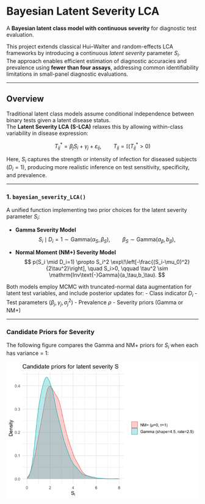 Bayesian Latent Severity LCA
================

A **Bayesian latent class model with continuous severity** for
diagnostic test evaluation.

This project extends classical Hui–Walter and random-effects LCA
frameworks by introducing a continuous *latent severity* parameter
$S_i$.  
The approach enables efficient estimation of diagnostic accuracies and
prevalence using **fewer than four assays**, addressing common
identifiability limitations in small-panel diagnostic evaluations.

------------------------------------------------------------------------

## Overview

Traditional latent class models assume conditional independence between
binary tests given a latent disease status.  
The **Latent Severity LCA (S-LCA)** relaxes this by allowing
within-class variability in disease expression:

$$
T_{ij}^* = \beta_j S_i + \gamma_j + \varepsilon_{ij}, 
\qquad T_{ij} = \mathbb{I}(T_{ij}^* > 0)
$$

Here, $S_i$ captures the strength or intensity of infection for diseased
subjects ($D_i = 1$), producing more realistic inference on test
sensitivity, specificity, and prevalence.

------------------------------------------------------------------------

### 1. `bayesian_severity_LCA()`

A unified function implementing two prior choices for the latent
severity parameter $S_i$:

- **Gamma Severity Model**  
  $$
  S_i \mid D_i=1 \sim \mathrm{Gamma}(\alpha_S,\beta_S), 
  \qquad
  \beta_S \sim \mathrm{Gamma}(a_\beta,b_\beta),
  $$

- **Normal Moment (NM+) Severity Model**  
  $$
  p(S_i \mid D_i=1) \propto S_i^2 \exp\!\left[-\frac{(S_i-\mu_0)^2}{2\tau^2}\right], \quad S_i>0,
  \qquad
  \tau^2 \sim \mathrm{Inv\text{-}Gamma}(a_\tau,b_\tau).
  $$

Both models employ MCMC with truncated-normal data augmentation for
latent test variables, and include posterior updates for: - Class
indicator $D_i$ - Test parameters $(\beta_j, \gamma_j, \sigma_j^2)$ -
Prevalence $\rho$ - Severity priors (Gamma or NM+)

------------------------------------------------------------------------

### Candidate Priors for Severity

The following figure compares the Gamma and NM+ priors for $S_i$ when
each has variance = 1:

![](README_files/unnamed-chunk-1-1.png)<!-- -->
